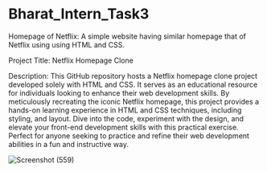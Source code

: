 # Bharat_Intern_Task3

Homepage of Netflix:
A simple website having similar homepage
that of Netflix using using HTML and
CSS.

Project Title: Netflix Homepage Clone

Description:
This GitHub repository hosts a Netflix homepage clone project developed solely with HTML and CSS. It serves as an educational resource for individuals looking to enhance their web development skills. By meticulously recreating the iconic Netflix homepage, this project provides a hands-on learning experience in HTML and CSS techniques, including styling, and layout. Dive into the code, experiment with the design, and elevate your front-end development skills with this practical exercise. Perfect for anyone seeking to practice and refine their web development abilities in a fun and instructive way.

![Screenshot (559)](https://github.com/Saikat199919/Bharat_Intern_Task3/assets/121059137/8af5e916-50a5-4590-b63d-476e4c6f7c7a)
